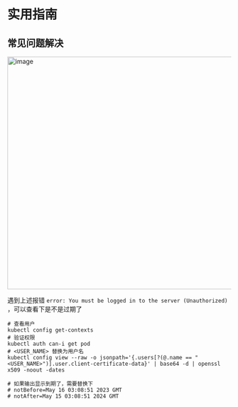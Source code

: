# 实用指南

## 常见问题解决

<img width="524" alt="image" src="https://github.com/user-attachments/assets/7ce69375-bb6b-4330-aec5-77f7703e3fd9" />

遇到上述报错 `error: You must be logged in to the server (Unauthorized)` ，可以查看下是不是过期了 

```shell
# 查看用户
kubectl config get-contexts
# 验证权限
kubectl auth can-i get pod
# <USER_NAME> 替换为用户名
kubectl config view --raw -o jsonpath='{.users[?(@.name == "<USER_NAME>")].user.client-certificate-data}' | base64 -d | openssl x509 -noout -dates

# 如果输出显示到期了，需要替换下
# notBefore=May 16 03:08:51 2023 GMT
# notAfter=May 15 03:08:51 2024 GMT
```
